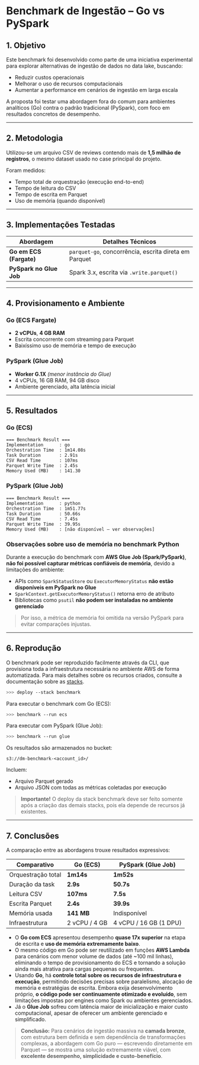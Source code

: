 # Benchmark de Ingestão – Go vs PySpark

## 1. Objetivo

Este benchmark foi desenvolvido como parte de uma iniciativa experimental para explorar alternativas de ingestão de dados no data lake, buscando:

* Reduzir custos operacionais
* Melhorar o uso de recursos computacionais
* Aumentar a performance em cenários de ingestão em larga escala

A proposta foi testar uma abordagem fora do comum para ambientes analíticos (Go) contra o padrão tradicional (PySpark), com foco em resultados concretos de desempenho.

---

## 2. Metodologia

Utilizou-se um arquivo CSV de reviews contendo mais de **1,5 milhão de registros**, o mesmo dataset usado no case principal do projeto.

Foram medidos:

* Tempo total de orquestração (execução end-to-end)
* Tempo de leitura do CSV
* Tempo de escrita em Parquet
* Uso de memória (quando disponível)

---

## 3. Implementações Testadas

| Abordagem               | Detalhes Técnicos                                     |
| ----------------------- | ----------------------------------------------------- |
| **Go em ECS (Fargate)** | `parquet-go`, concorrência, escrita direta em Parquet |
| **PySpark no Glue Job** | Spark 3.x, escrita via `.write.parquet()`             |

---

## 4. Provisionamento e Ambiente

### Go (ECS Fargate)

* **2 vCPUs**, **4 GB RAM**
* Escrita concorrente com streaming para Parquet
* Baixíssimo uso de memória e tempo de execução

### PySpark (Glue Job)

* **Worker G.1X** *(menor instância do Glue)*
* 4 vCPUs, 16 GB RAM, 94 GB disco
* Ambiente gerenciado, alta latência inicial

---

## 5. Resultados

### Go (ECS)

```text
=== Benchmark Result ===
Implementation      : go
Orchestration Time  : 1m14.08s
Task Duration       : 2.91s
CSV Read Time       : 107ms
Parquet Write Time  : 2.45s
Memory Used (MB)    : 141.30
```

### PySpark (Glue Job)

```text
=== Benchmark Result ===
Implementation      : python
Orchestration Time  : 1m51.77s
Task Duration       : 50.66s
CSV Read Time       : 7.45s
Parquet Write Time  : 39.95s
Memory Used (MB)    : [não disponível – ver observações]
```

### Observações sobre uso de memória no benchmark Python

Durante a execução do benchmark com **AWS Glue Job (Spark/PySpark)**, **não foi possível capturar métricas confiáveis de memória**, devido a limitações do ambiente:

* APIs como `SparkStatusStore` ou `ExecutorMemoryStatus` **não estão disponíveis em PySpark no Glue**
* `SparkContext.getExecutorMemoryStatus()` retorna erro de atributo
* Bibliotecas como `psutil` **não podem ser instaladas no ambiente gerenciado**

> Por isso, a métrica de memória foi omitida na versão PySpark para evitar comparações injustas.

---

## 6. Reprodução

O benchmark pode ser reproduzido facilmente através da CLI, que provisiona toda a infraestrutura necessária no ambiente AWS de forma automatizada. Para mais detalhes sobre os recursos criados, consulte a documentação sobre as [stacks](stacks.md#dm-benchmark).

```bash
>>> deploy --stack benchmark
```

Para executar o benchmark com Go (ECS):

```bash
>>> benchmark --run ecs
```

Para executar com PySpark (Glue Job):

```bash
>>> benchmark --run glue
```

Os resultados são armazenados no bucket:

```
s3://dm-benchmark-<account_id>/
```

Incluem:

* Arquivo Parquet gerado
* Arquivo JSON com todas as métricas coletadas por execução

> **Importante!** O deploy da stack benchmark deve ser feito somente após a criação das demais stacks, pois ela depende de recursos já existentes.

---

## 7. Conclusões

A comparação entre as abordagens trouxe resultados expressivos:

| Comparativo        | Go (ECS)      | PySpark (Glue Job)     |
| ------------------ | ------------- | ---------------------- |
| Orquestração total | **1m14s**     | **1m52s**              |
| Duração da task    | **2.9s**      | **50.7s**              |
| Leitura CSV        | **107ms**     | **7.5s**               |
| Escrita Parquet    | **2.4s**      | **39.9s**              |
| Memória usada      | **141 MB**    | Indisponível           |
| Infraestrutura     | 2 vCPU / 4 GB | 4 vCPU / 16 GB (1 DPU) |

* O **Go com ECS** apresentou desempenho **quase 17x superior** na etapa de escrita e **uso de memória extremamente baixo**.
* O mesmo código em Go pode ser reutilizado em funções **AWS Lambda** para cenários com menor volume de dados (até \~100 mil linhas), eliminando o tempo de provisionamento do ECS e tornando a solução ainda mais atrativa para cargas pequenas ou frequentes.
* Usando **Go**, há **controle total sobre os recursos de infraestrutura e execução**, permitindo decisões precisas sobre paralelismo, alocação de memória e estratégias de escrita. Embora exija desenvolvimento próprio, **o código pode ser continuamente otimizado e evoluído**, sem limitações impostas por engines como Spark ou ambientes gerenciados.
* Já o **Glue Job** sofreu com latência maior de inicialização e maior custo computacional, apesar de oferecer um ambiente gerenciado e simplificado.

> **Conclusão:** Para cenários de ingestão massiva na **camada bronze**, com estrutura bem definida e sem dependência de transformações complexas, a abordagem com Go puro — escrevendo diretamente em Parquet — se mostra uma solução extremamente viável, com **excelente desempenho, simplicidade e custo-benefício**.
